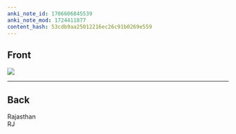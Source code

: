 ```yaml
---
anki_note_id: 1706606845539
anki_note_mod: 1724411877
content_hash: 53cdb9aa25012216ec26c91b0269e559
---
```


## Front

![](RJ.png)

<hr/>

## Back

Rajasthan  
RJ